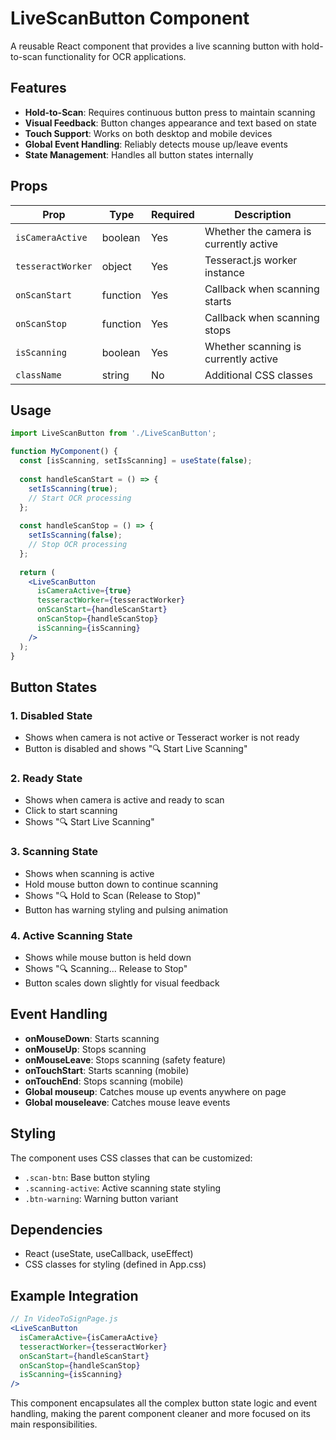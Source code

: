 # LiveScanButton Component

A reusable React component that provides a live scanning button with hold-to-scan functionality for OCR applications.

## Features

- **Hold-to-Scan**: Requires continuous button press to maintain scanning
- **Visual Feedback**: Button changes appearance and text based on state
- **Touch Support**: Works on both desktop and mobile devices
- **Global Event Handling**: Reliably detects mouse up/leave events
- **State Management**: Handles all button states internally

## Props

| Prop | Type | Required | Description |
|------|------|----------|-------------|
| `isCameraActive` | boolean | Yes | Whether the camera is currently active |
| `tesseractWorker` | object | Yes | Tesseract.js worker instance |
| `onScanStart` | function | Yes | Callback when scanning starts |
| `onScanStop` | function | Yes | Callback when scanning stops |
| `isScanning` | boolean | Yes | Whether scanning is currently active |
| `className` | string | No | Additional CSS classes |

## Usage

```jsx
import LiveScanButton from './LiveScanButton';

function MyComponent() {
  const [isScanning, setIsScanning] = useState(false);
  
  const handleScanStart = () => {
    setIsScanning(true);
    // Start OCR processing
  };
  
  const handleScanStop = () => {
    setIsScanning(false);
    // Stop OCR processing
  };
  
  return (
    <LiveScanButton
      isCameraActive={true}
      tesseractWorker={tesseractWorker}
      onScanStart={handleScanStart}
      onScanStop={handleScanStop}
      isScanning={isScanning}
    />
  );
}
```

## Button States

### 1. **Disabled State**
- Shows when camera is not active or Tesseract worker is not ready
- Button is disabled and shows "🔍 Start Live Scanning"

### 2. **Ready State**
- Shows when camera is active and ready to scan
- Click to start scanning
- Shows "🔍 Start Live Scanning"

### 3. **Scanning State**
- Shows when scanning is active
- Hold mouse button down to continue scanning
- Shows "🔍 Hold to Scan (Release to Stop)"
- Button has warning styling and pulsing animation

### 4. **Active Scanning State**
- Shows while mouse button is held down
- Shows "🔍 Scanning... Release to Stop"
- Button scales down slightly for visual feedback

## Event Handling

- **onMouseDown**: Starts scanning
- **onMouseUp**: Stops scanning
- **onMouseLeave**: Stops scanning (safety feature)
- **onTouchStart**: Starts scanning (mobile)
- **onTouchEnd**: Stops scanning (mobile)
- **Global mouseup**: Catches mouse up events anywhere on page
- **Global mouseleave**: Catches mouse leave events

## Styling

The component uses CSS classes that can be customized:
- `.scan-btn`: Base button styling
- `.scanning-active`: Active scanning state styling
- `.btn-warning`: Warning button variant

## Dependencies

- React (useState, useCallback, useEffect)
- CSS classes for styling (defined in App.css)

## Example Integration

```jsx
// In VideoToSignPage.js
<LiveScanButton
  isCameraActive={isCameraActive}
  tesseractWorker={tesseractWorker}
  onScanStart={handleScanStart}
  onScanStop={handleScanStop}
  isScanning={isScanning}
/>
```

This component encapsulates all the complex button state logic and event handling, making the parent component cleaner and more focused on its main responsibilities. 